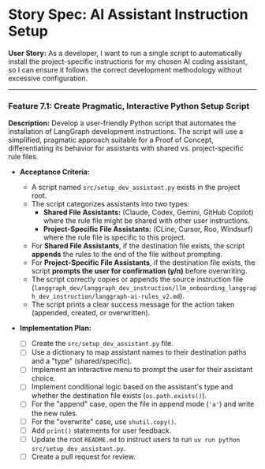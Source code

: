 # Story Spec: AI Assistant Instruction Setup

**User Story:** As a developer, I want to run a single script to automatically install the project-specific instructions for my chosen AI coding assistant, so I can ensure it follows the correct development methodology without excessive configuration.

---

### Feature 7.1: Create Pragmatic, Interactive Python Setup Script

**Description:** Develop a user-friendly Python script that automates the installation of LangGraph development instructions. The script will use a simplified, pragmatic approach suitable for a Proof of Concept, differentiating its behavior for assistants with shared vs. project-specific rule files.

*   **Acceptance Criteria:**
    *   A script named `src/setup_dev_assistant.py` exists in the project root.
    *   The script categorizes assistants into two types:
        *   **Shared File Assistants:** (Claude, Codex, Gemini, GitHub Copilot) where the rule file might be shared with other user instructions.
        *   **Project-Specific File Assistants:** (CLine, Cursor, Roo, Windsurf) where the rule file is specific to this project.
    *   For **Shared File Assistants**, if the destination file exists, the script **appends** the rules to the end of the file without prompting.
    *   For **Project-Specific File Assistants**, if the destination file exists, the script **prompts the user for confirmation (y/n)** before overwriting.
    *   The script correctly copies or appends the source instruction file (`langgraph_dev/langgraph_dev_instruction/llm_onboarding_langgraph_dev_instruction/langgraph-ai-rules_v2.md`).
    *   The script prints a clear success message for the action taken (appended, created, or overwritten).

*   **Implementation Plan:**
    - [ ] Create the `src/setup_dev_assistant.py` file.
    - [ ] Use a dictionary to map assistant names to their destination paths and a "type" (shared/specific).
    - [ ] Implement an interactive menu to prompt the user for their assistant choice.
    - [ ] Implement conditional logic based on the assistant's type and whether the destination file exists (`os.path.exists()`).
    - [ ] For the "append" case, open the file in append mode (`'a'`) and write the new rules.
    - [ ] For the "overwrite" case, use `shutil.copy()`.
    - [ ] Add `print()` statements for user feedback.
    - [ ] Update the root `README.md` to instruct users to run `uv run python src/setup_dev_assistant.py`.
    - [ ] Create a pull request for review.
